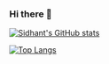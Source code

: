 ### Hi there 👋

[![Sidhant's GitHub stats](https://github-readme-stats.vercel.app/api?username=sidhant-khamankar&theme=dark&count_private=true&show_icons=true)](https://github.com/anuraghazra/github-readme-stats)

[![Top Langs](https://github-readme-stats.vercel.app/api/top-langs/?username=sidhant-khamankar&layout=compact&langs_count=10)](https://github.com/anuraghazra/github-readme-stats)

<!--
**aapatre/aapatre** is a ✨ _special_ ✨ repository because its `README.md` (this file) appears on your GitHub profile.


Here are some ideas to get you started:

- 🔭 I’m currently working on ...
- 🌱 I’m currently learning ...
- 👯 I’m looking to collaborate on ...
- 🤔 I’m looking for help with ...
- 💬 Ask me about ...
- 📫 How to reach me: ...
- 😄 Pronouns: ...
- ⚡ Fun fact: ...
-->

